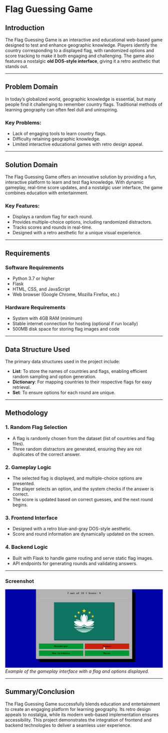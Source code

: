 # Flag Guessing Game

## Introduction
The Flag Guessing Game is an interactive and educational web-based game designed to test and enhance geographic knowledge. Players identify the country corresponding to a displayed flag, with randomized options and score tracking to make it both engaging and challenging. The game also features a nostalgic **old DOS-style interface**, giving it a retro aesthetic that stands out.

---

## Problem Domain
In today’s globalized world, geographic knowledge is essential, but many people find it challenging to remember country flags. Traditional methods of learning geography can often feel dull and uninspiring.

### Key Problems:
- Lack of engaging tools to learn country flags.
- Difficulty retaining geographic knowledge.
- Limited interactive educational games with retro design appeal.

---

## Solution Domain
The Flag Guessing Game offers an innovative solution by providing a fun, interactive platform to learn and test flag knowledge. With dynamic gameplay, real-time score updates, and a nostalgic user interface, the game combines education with entertainment.

### Key Features:
- Displays a random flag for each round.
- Provides multiple-choice options, including randomized distractors.
- Tracks scores and rounds in real-time.
- Designed with a retro aesthetic for a unique visual experience.

---

## Requirements

### Software Requirements
- Python 3.7 or higher
- Flask
- HTML, CSS, and JavaScript
- Web browser (Google Chrome, Mozilla Firefox, etc.)

### Hardware Requirements
- System with 4GB RAM (minimum)
- Stable internet connection for hosting (optional if run locally)
- 500MB disk space for storing flag images and code

---

## Data Structure Used
The primary data structures used in the project include:
- **List**: To store the names of countries and flags, enabling efficient random sampling and option generation.
- **Dictionary**: For mapping countries to their respective flags for easy retrieval.
- **Set**: To ensure options for each round are unique.

---

## Methodology

### 1. Random Flag Selection
- A flag is randomly chosen from the dataset (list of countries and flag files).
- Three random distractors are generated, ensuring they are not duplicates of the correct answer.

### 2. Gameplay Logic
- The selected flag is displayed, and multiple-choice options are presented.
- The player selects an option, and the system checks if the answer is correct.
- The score is updated based on correct guesses, and the next round begins.

### 3. Frontend Interface
- Designed with a retro blue-and-gray DOS-style aesthetic.
- Score and round information are dynamically updated on the screen.

### 4. Backend Logic
- Built with Flask to handle game routing and serve static flag images.
- API endpoints for generating rounds and validating answers.

---

### Screenshot
![Flag Guessing Game Screenshot](screenshot.jpg)  
*Example of the gameplay interface with a flag and options displayed.*

---

## Summary/Conclusion
The Flag Guessing Game successfully blends education and entertainment to create an engaging platform for learning geography. Its retro design appeals to nostalgia, while its modern web-based implementation ensures accessibility. This project demonstrates the integration of frontend and backend technologies to deliver a seamless user experience.



